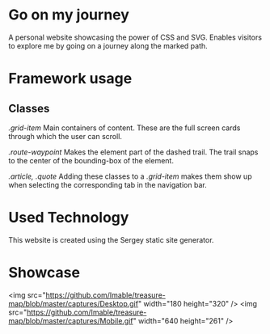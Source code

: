 # Go on my journey

A personal website showcasing the power of CSS and SVG. Enables visitors to explore me by going on a journey along the marked path.

# Framework usage

## Classes

*.grid-item*
Main containers of content. These are the full screen cards through which the user can scroll.

*.route-waypoint*
Makes the element part of the dashed trail. The trail snaps to the center of the bounding-box of the element.

*.article, .quote*
Adding these classes to a *.grid-item* makes them show up when selecting the corresponding tab in the navigation bar.

# Used Technology

This website is created using the Sergey static site generator.

# Showcase
<img src="https://github.com/Imable/treasure-map/blob/master/captures/Desktop.gif" width="180 height="320" />
<img src="https://github.com/Imable/treasure-map/blob/master/captures/Mobile.gif" width="640 height="261" />
                                                                                                                                
